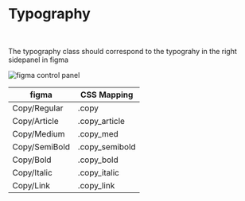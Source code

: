# Typography

<br/>

The typography class should correspond to the typograhy in the right sidepanel in figma

<img class="border border-2 border-gray border-solid my-3" src="/images/figmatypography.png" alt="figma control panel" />

<br/>

| figma         | CSS Mapping    |
| ------------- | -------------- |
| Copy/Regular  | .copy          |
| Copy/Article  | .copy_article  |
| Copy/Medium   | .copy_med      |
| Copy/SemiBold | .copy_semibold |
| Copy/Bold     | .copy_bold     |
| Copy/Italic   | .copy_italic   |
| Copy/Link     | .copy_link     |
